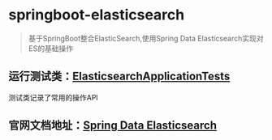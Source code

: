 # springboot-elasticsearch

> 基于SpringBoot整合ElasticSearch,使用Spring Data Elasticsearch实现对ES的基础操作

## 运行测试类：[ElasticsearchApplicationTests]()

测试类记录了常用的操作API

## 官网文档地址：[Spring Data Elasticsearch](https://docs.spring.io/spring-data/elasticsearch/docs/current/reference/html/)





